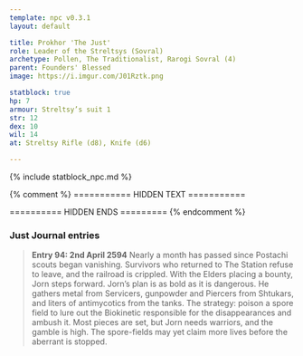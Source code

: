 ```yaml
---
template: npc v0.3.1
layout: default

title: Prokhor 'The Just'
role: Leader of the Streltsys (Sovral)
archetype: Pollen, The Traditionalist, Rarogi Sovral (4)
parent: Founders' Blessed
image: https://i.imgur.com/J01Rztk.png

statblock: true
hp: 7
armour: Streltsy’s suit 1
str: 12
dex: 10
wil: 14
at: Streltsy Rifle (d8), Knife (d6)

---
```


{% include statblock_npc.md %}

{% comment %} =========== HIDDEN TEXT ===========

========== HIDDEN ENDS ========= {% endcomment %}

### Just Journal entries

> **Entry 94: 2nd April 2594** Nearly a month has passed since Postachi scouts began vanishing. Survivors who returned to The Station refuse to leave, and the railroad is crippled. With the Elders placing a bounty, Jorn steps forward. Jorn’s plan is as bold as it is dangerous. He gathers metal from Servicers, gunpowder and Piercers from Shtukars, and liters of antimycotics from the tanks. The strategy: poison a spore field to lure out the Biokinetic responsible for the disappearances and ambush it. Most pieces are set, but Jorn needs warriors, and the gamble is high. The spore-fields may yet claim more lives before the aberrant is stopped.
